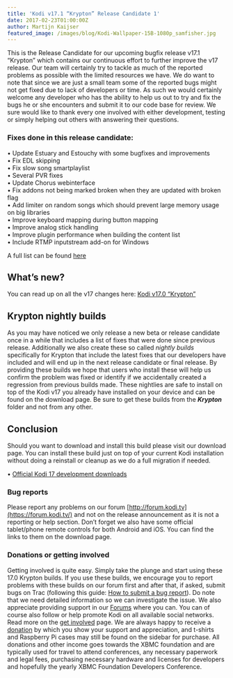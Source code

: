 ```yaml
---
title: 'Kodi v17.1 “Krypton” Release Candidate 1'
date: 2017-02-23T01:00:00Z
author: Martijn Kaijser
featured_image: /images/blog/Kodi-Wallpaper-15B-1080p_samfisher.jpg
---
```

This is the Release Candidate for our upcoming bugfix release v17.1 “Krypton” which contains our continuous effort to further improve the v17 release. Our team will certainly try to tackle as much of the reported problems as possible with the limited resources we have. We do want to note that since we are just a small team some of the reported bugs might not get fixed due to lack of developers or time. As such we would certainly welcome any developer who has the ability to help us out to try and fix the bugs he or she encounters and submit it to our code base for review. We sure would like to thank every one involved with either development, testing or simply helping out others with answering their questions.

 ### Fixes done in this release candidate:

 • Update Estuary and Estouchy with some bugfixes and improvements  
• Fix EDL skipping  
• Fix slow song smartplaylist  
• Several PVR fixes  
• Update Chorus webinterface  
• Fix addons not being marked broken when they are updated with broken flag  
• Add limiter on random songs which should prevent large memory usage on big libraries  
• Improve keyboard mapping during button mapping  
• Improve analog stick handling  
• Improve plugin performance when building the content list  
• Include RTMP inputstream add-on for Windows

 A full list can be found [here](https://github.com/xbmc/xbmc/milestone/99?closed=1)

 What’s new?
-----------

 You can read up on all the v17 changes here: [Kodi v17.0 “Krypton”](/kodi17)

 Krypton nightly builds
----------------------

 As you may have noticed we only release a new beta or release candidate once in a while that includes a list of fixes that were done since previous release. Additionally we also create these so called *nightly builds* specifically for Krypton that include the latest fixes that our developers have included and will end up in the next release candidate or final release. By providing these builds we hope that users who install these will help us confirm the problem was fixed or identify if we accidentally created a regression from previous builds made. These nightlies are safe to install on top of the Kodi v17 you already have installed on your device and can be found on the download page. Be sure to get these builds from the ***Krypton*** folder and not from any other.

 Conclusion
----------

 Should you want to download and install this build please visit our download page. You can install these build just on top of your current Kodi installation without doing a reinstall or cleanup as we do a full migration if needed.

 • [Official Kodi 17 development downloads](/download)

  

 ### Bug reports

 Please report any problems on our forum [http://forum.kodi.tv](https://forum.kodi.tv/) and not on the release announcement as it is not a reporting or help section. Don’t forget we also have some official tablet/phone remote controls for both Android and iOS. You can find the links to them on the download page.

 ### Donations or getting involved

 Getting involved is quite easy. Simply take the plunge and start using these 17.0 Krypton builds. If you use these builds, we encourage you to report problems with these builds on our forum first and after that, if asked, submit bugs on Trac (following this guide: [How to submit a bug report](https://kodi.wiki/view/HOW-TO:Submit_a_bug_report)). Do note that we need detailed information so we can investigate the issue. We also appreciate providing support in our [Forums](https://forum.kodi.tv/ "Kodi Forums") where you can. You can of course also follow or help promote Kodi on all available social networks. Read more on the [get involved](/get-involved) page. We are always happy to receive a [donation](/contribute/donate "Donate") by which you show your support and appreciation, and t-shirts and Raspberry Pi cases may still be found on the sidebar for purchase. All donations and other income goes towards the XBMC foundation and are typically used for travel to attend conferences, any necessary paperwork and legal fees, purchasing necessary hardware and licenses for developers and hopefully the yearly XBMC Foundation Developers Conference.

 